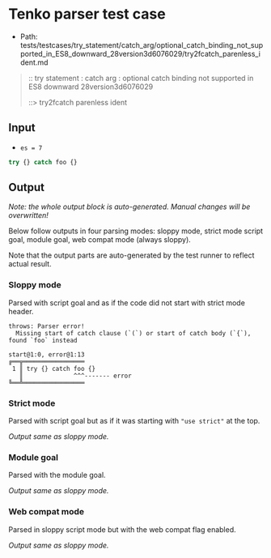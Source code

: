 # Tenko parser test case

- Path: tests/testcases/try_statement/catch_arg/optional_catch_binding_not_supported_in_ES8_downward_28version3d6076029/try2fcatch_parenless_ident.md

> :: try statement : catch arg : optional catch binding not supported in ES8 downward 28version3d6076029
>
> ::> try2fcatch parenless ident

## Input

- `es = 7`

`````js
try {} catch foo {}
`````

## Output

_Note: the whole output block is auto-generated. Manual changes will be overwritten!_

Below follow outputs in four parsing modes: sloppy mode, strict mode script goal, module goal, web compat mode (always sloppy).

Note that the output parts are auto-generated by the test runner to reflect actual result.

### Sloppy mode

Parsed with script goal and as if the code did not start with strict mode header.

`````
throws: Parser error!
  Missing start of catch clause (`(`) or start of catch body (`{`), found `foo` instead

start@1:0, error@1:13
╔══╦═════════════════
 1 ║ try {} catch foo {}
   ║              ^^^------- error
╚══╩═════════════════

`````

### Strict mode

Parsed with script goal but as if it was starting with `"use strict"` at the top.

_Output same as sloppy mode._

### Module goal

Parsed with the module goal.

_Output same as sloppy mode._

### Web compat mode

Parsed in sloppy script mode but with the web compat flag enabled.

_Output same as sloppy mode._
